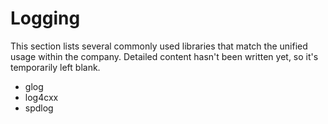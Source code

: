 <!--
SPDX-FileCopyrightText: 2021 Shuai Zhang

SPDX-License-Identifier: CC-BY-NC-ND-4.0
-->

# Logging

This section lists several commonly used libraries that match the unified usage within the company. Detailed content hasn't been written yet, so it's temporarily left blank.

- glog
- log4cxx
- spdlog
